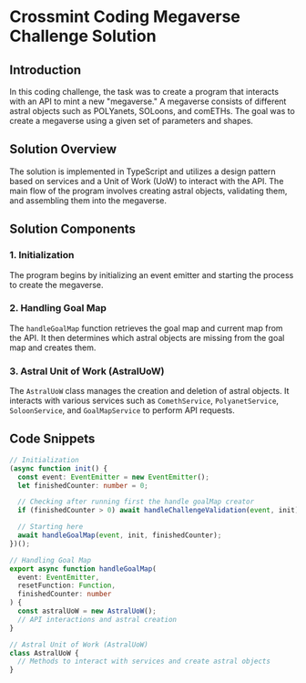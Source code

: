 # Crossmint Coding Megaverse Challenge Solution

## Introduction

In this coding challenge, the task was to create a program that interacts with an API to mint a new "megaverse." A megaverse consists of different astral objects such as POLYanets, SOLoons, and comETHs. The goal was to create a megaverse using a given set of parameters and shapes.

## Solution Overview

The solution is implemented in TypeScript and utilizes a design pattern based on services and a Unit of Work (UoW) to interact with the API. The main flow of the program involves creating astral objects, validating them, and assembling them into the megaverse.

## Solution Components

### 1. Initialization

The program begins by initializing an event emitter and starting the process to create the megaverse.

### 2. Handling Goal Map

The `handleGoalMap` function retrieves the goal map and current map from the API. It then determines which astral objects are missing from the goal map and creates them.

### 3. Astral Unit of Work (AstralUoW)

The `AstralUoW` class manages the creation and deletion of astral objects. It interacts with various services such as `ComethService`, `PolyanetService`, `SoloonService`, and `GoalMapService` to perform API requests.

## Code Snippets

```typescript
// Initialization
(async function init() {
  const event: EventEmitter = new EventEmitter();
  let finishedCounter: number = 0;

  // Checking after running first the handle goalMap creator
  if (finishedCounter > 0) await handleChallengeValidation(event, init);

  // Starting here
  await handleGoalMap(event, init, finishedCounter);
})();

// Handling Goal Map
export async function handleGoalMap(
  event: EventEmitter,
  resetFunction: Function,
  finishedCounter: number
) {
  const astralUoW = new AstralUoW();
  // API interactions and astral creation
}

// Astral Unit of Work (AstralUoW)
class AstralUoW {
  // Methods to interact with services and create astral objects
}
```
